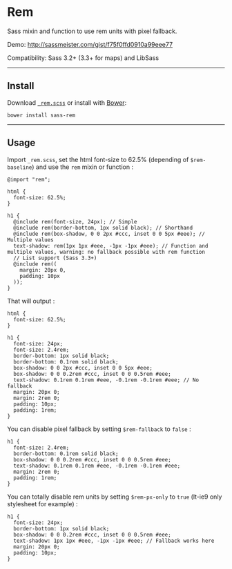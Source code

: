 # Rem

Sass mixin and function to use rem units with pixel fallback.  

Demo: http://sassmeister.com/gist/f75f0ffd0910a99eee77

Compatibility: Sass 3.2+ (3.3+ for maps) and LibSass

---

## Install

Download [`_rem.scss`](https://raw.githubusercontent.com/pierreburel/sass-rem/master/_rem.scss) or install with [Bower](http://bower.io/): 

```
bower install sass-rem
```

---

## Usage

Import `_rem.scss`, set the html font-size to 62.5% (depending of `$rem-baseline`) and use the `rem` mixin or function :

    @import "rem";

    html {
      font-size: 62.5%;
    }

    h1 {
      @include rem(font-size, 24px); // Simple
      @include rem(border-bottom, 1px solid black); // Shorthand
      @include rem(box-shadow, 0 0 2px #ccc, inset 0 0 5px #eee); // Multiple values
      text-shadow: rem(1px 1px #eee, -1px -1px #eee); // Function and multiple values, warning: no fallback possible with rem function
      // List support (Sass 3.3+)
      @include rem((
        margin: 20px 0,
        padding: 10px
      ));
    }

That will output :

    html {
      font-size: 62.5%;
    }

    h1 {
      font-size: 24px;
      font-size: 2.4rem;
      border-bottom: 1px solid black;
      border-bottom: 0.1rem solid black;
      box-shadow: 0 0 2px #ccc, inset 0 0 5px #eee;
      box-shadow: 0 0 0.2rem #ccc, inset 0 0 0.5rem #eee;
      text-shadow: 0.1rem 0.1rem #eee, -0.1rem -0.1rem #eee; // No fallback
      margin: 20px 0;
      margin: 2rem 0;
      padding: 10px;
      padding: 1rem;
    }

You can disable pixel fallback by setting `$rem-fallback` to `false` :

    h1 {
      font-size: 2.4rem;
      border-bottom: 0.1rem solid black;
      box-shadow: 0 0 0.2rem #ccc, inset 0 0 0.5rem #eee;
      text-shadow: 0.1rem 0.1rem #eee, -0.1rem -0.1rem #eee;
      margin: 2rem 0;
      padding: 1rem;
    }

You can totally disable rem units by setting `$rem-px-only` to `true` (lt-ie9 only stylesheet for example) :

    h1 {
      font-size: 24px;
      border-bottom: 1px solid black;
      box-shadow: 0 0 0.2rem #ccc, inset 0 0 0.5rem #eee;
      text-shadow: 1px 1px #eee, -1px -1px #eee; // Fallback works here
      margin: 20px 0;
      padding: 10px;
    }
